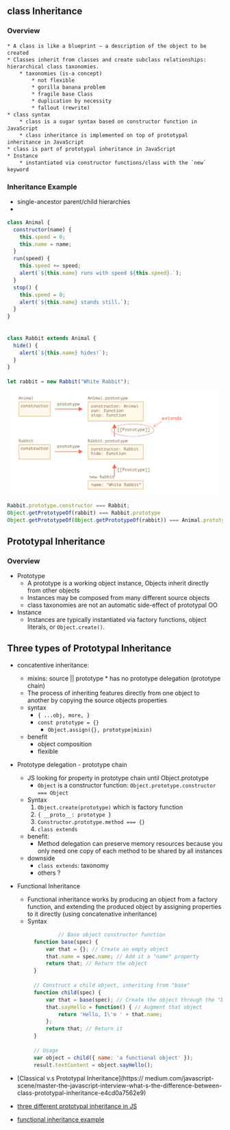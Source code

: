 ## class Inheritance

### Overview
    * A class is like a blueprint — a description of the object to be created
    * Classes inherit from classes and create subclass relationships: hierarchical class taxonomies.
        * taxonomies (is-a concept)
            * not flexible
            * gorilla banana problem
            * fragile base Class
            * duplication by necessity
            * fallout (rewrite)
    * class syntax
        * class is a sugar syntax based on constructor function in JavaScript
        * class inheritance is implemented on top of prototypal inheritance in JavaScript
    * class is part of prototypal inheritance in JavaScript
    * Instance
        * instantiated via constructor functions/class with the `new` keyword

### Inheritance Example
* single-ancestor parent/child hierarchies
*

```js
class Animal {
  constructor(name) {
    this.speed = 0;
    this.name = name;
  }
  run(speed) {
    this.speed += speed;
    alert(`${this.name} runs with speed ${this.speed}.`);
  }
  stop() {
    this.speed = 0;
    alert(`${this.name} stands still.`);
  }
}


class Rabbit extends Animal {
  hide() {
    alert(`${this.name} hides!`);
  }
}

let rabbit = new Rabbit("White Rabbit");

```

<img src="./assets/class_inheritance.png">

```js
Rabbit.prototype.constructor === Rabbit;
Object.getPrototypeOf(rabbit) === Rabbit.prototype
Object.getPrototypeOf(Object.getPrototypeOf(rabbit)) === Animal.prototype;

```

## Prototypal Inheritance

### Overview
* Prototype
    * A prototype is a working object instance, Objects inherit directly from other objects
    * Instances may be composed from many different source objects
    * class taxonomies are not an automatic side-effect of prototypal OO
* Instance
    * Instances are typically instantiated via factory functions, object literals, or `Object.create()`.

## Three types of Prototypal Inheritance
* concatentive inheritance:
    * mixins: source || prototype
          * has no prototype delegation (prototype chain)
    * The process of inheriting features directly from one object to another by copying the source objects properties
    * syntax
        * `{ ...obj, more, }`
        * `const prototype = {}`
            * `Object.assign({}, prototype|mixin)`
    * benefit
        * object composition
        * flexible

* Prototype delegation - prototype chain
    * JS looking for property in prototype chain until Object.prototype
        * `Object` is a constructor function: `Object.prototype.constructor === Object`
    * Syntax
        1. `Object.create(prototype)` which is factory function
        2. `{ __proto__: prototype }`
        3. `Constructor.prototype.method === {}`
        4. `class extends`
    * benefit:
        * Method delegation can preserve memory resources because you only need one copy of each method to be shared by all instances
    * downside
        * `class extends`: taxonomy
        * others ?

* Functional Inheritance
    * Functional inheritance works by producing an object from a factory function, and extending the produced object by assigning properties to it directly (using concatenative inheritance)
    * Syntax
        ```js
                  // Base object constructor function
          function base(spec) {
              var that = {}; // Create an empty object
              that.name = spec.name; // Add it a "name" property
              return that; // Return the object
          }

          // Construct a child object, inheriting from "base"
          function child(spec) {
              var that = base(spec); // Create the object through the "base" constructor
              that.sayHello = function() { // Augment that object
                  return 'Hello, I\'m ' + that.name;
              };
              return that; // Return it
          }

          // Usage
          var object = child({ name: 'a functional object' });
          result.textContent = object.sayHello();
        ```


* [Classical v.s Prototypal Inheritance](https:// medium.com/javascript-scene/master-the-javascript-interview-what-s-the-difference-between-class-prototypal-inheritance-e4cd0a7562e9)
* [three different prototypal inheritance in JS](https://medium.com/javascript-scene/3-different-kinds-of-prototypal-inheritance-es6-edition-32d777fa16c9)
* [functional inheritance example](http://julien.richard-foy.fr/blog/2011/10/30/functional-inheritance-vs-prototypal-inheritance/)

